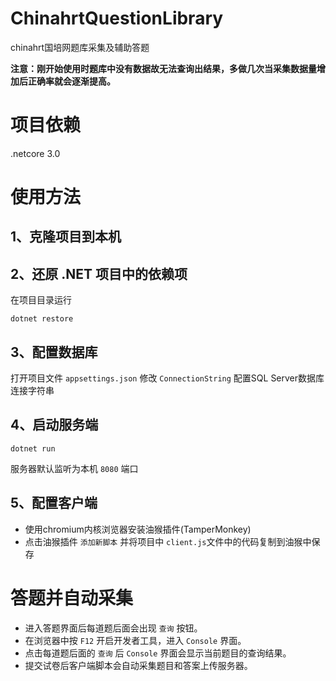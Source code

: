 # ChinahrtQuestionLibrary
chinahrt国培网题库采集及辅助答题  

**注意：刚开始使用时题库中没有数据故无法查询出结果，多做几次当采集数据量增加后正确率就会逐渐提高。**
 
# 项目依赖 
.netcore 3.0  

# 使用方法
## 1、克隆项目到本机  


## 2、还原 .NET 项目中的依赖项
在项目目录运行 
```
dotnet restore
```

## 3、配置数据库  
打开项目文件 `appsettings.json` 修改 `ConnectionString` 配置SQL Server数据库连接字符串

## 4、启动服务端
```
dotnet run
```
服务器默认监听为本机 `8080` 端口

## 5、配置客户端
- 使用chromium内核浏览器安装油猴插件(TamperMonkey)
- 点击油猴插件 `添加新脚本` 并将项目中 `client.js`文件中的代码复制到油猴中保存

# 答题并自动采集
- 进入答题界面后每道题后面会出现 `查询` 按钮。
- 在浏览器中按 `F12` 开启开发者工具，进入 `Console` 界面。
- 点击每道题后面的 `查询` 后 `Console` 界面会显示当前题目的查询结果。
- 提交试卷后客户端脚本会自动采集题目和答案上传服务器。
